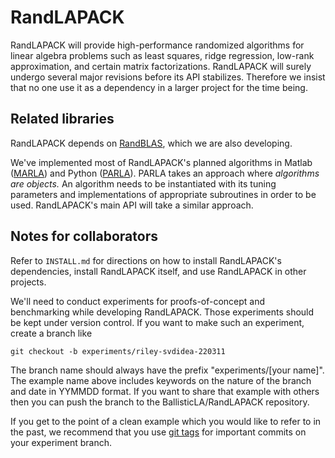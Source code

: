 # RandLAPACK

RandLAPACK will provide high-performance randomized algorithms for linear algebra problems such as least squares, ridge regression, low-rank approximation, and certain matrix factorizations.
RandLAPACK will surely undergo several major revisions before its API stabilizes.
Therefore we insist that no one use it as a dependency in a larger project for the time being.

## Related libraries

RandLAPACK depends on [RandBLAS](https://github.com/BallisticLA/proto_rblas), which we are also
developing. 

We've implemented most of RandLAPACK's planned algorithms in Matlab ([MARLA](https://github.com/BallisticLA/marla)) and Python ([PARLA](https://github.com/BallisticLA/parla)).
PARLA takes an approach where *algorithms are objects.*
An algorithm needs to be instantiated with its tuning parameters and implementations 
of appropriate subroutines in order to be used.
RandLAPACK's main API will take a similar approach.


## Notes for collaborators

Refer to ``INSTALL.md`` for directions on how to install RandLAPACK's dependencies,
install RandLAPACK itself, and use RandLAPACK in other projects.

We'll need to conduct experiments for proofs-of-concept and benchmarking while developing RandLAPACK. Those experiments should be kept under version control. If you want to make such an experiment, create a branch like
```
git checkout -b experiments/riley-svdidea-220311
```
The branch name should always have the prefix "experiments/[your name]". The example name above includes keywords on the nature of the branch and date in YYMMDD format. If you want to share that example with others then you can push the branch to the BallisticLA/RandLAPACK repository.

If you get to the point of a clean example which you would like to refer to in the past, we recommend that you use [git tags](https://en.wikibooks.org/wiki/Git/Advanced#Tags) for important commits on your experiment branch.
